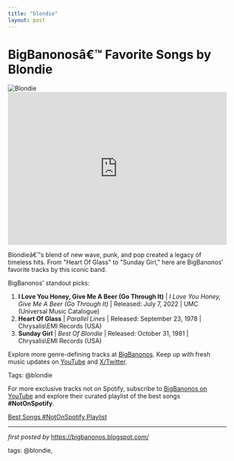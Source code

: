 ```yaml
---
title: "blondie"
layout: post
---
```

 <!-- Title of the Post -->
<h1 >BigBanonosâ€™ Favorite Songs by Blondie</h1> <!-- Featured Image -->
<div > <img src="https://i.scdn.co/image/ab6761610000e5eb67dc4da82c968767d994f3c3" alt="Blondie">
</div> <!-- Spotify Embed -->
<div > <iframe src="https://open.spotify.com/embed/playlist/6p7oAQlbZJgdCB7dtdbXl2?utm_source=generator" width="100%" height="352" frameBorder="0" allowfullscreen="" allow="autoplay; clipboard-write; encrypted-media; fullscreen; picture-in-picture" loading="lazy"></iframe>
</div> <!-- Introductory Text -->
<p >Blondieâ€™s blend of new wave, punk, and pop created a legacy of timeless hits. From "Heart Of Glass" to "Sunday Girl," here are BigBanonos' favorite tracks by this iconic band.</p> <!-- Song Highlights -->
<div > <p>BigBanonos' standout picks:</p> <ol> <li><strong>I Love You Honey, Give Me A Beer (Go Through It)</strong> | <em>I Love You Honey, Give Me A Beer (Go Through It)</em> | Released: July 7, 2022 | UMC (Universal Music Catalogue)</li> <li><strong>Heart Of Glass</strong> | <em>Parallel Lines</em> | Released: September 23, 1978 | Chrysalis\EMI Records (USA)</li> <li><strong>Sunday Girl</strong> | <em>Best Of Blondie</em> | Released: October 31, 1981 | Chrysalis\EMI Records (USA)</li> </ol>
</div> <!-- Footer Links -->
<div > <p>Explore more genre-defining tracks at <a href="https://bigbanonos.blogspot.com/" target="_blank">BigBanonos</a>. Keep up with fresh music updates on <a href="https://www.youtube.com/@BigBanonos" target="_blank">YouTube</a> and <a href="https://x.com/bigbanonos" target="_blank">X/Twitter</a>.</p>
</div> <!-- Tags -->
<p >Tags: @blondie</p>

<!--Subscribe and Playlist Links-->
<div>
    <p>For more exclusive tracks not on Spotify, subscribe to <a href="https://www.youtube.com/@BigBanonos" target="_blank">BigBanonos on YouTube</a> and explore their curated playlist of the best songs <strong>#NotOnSpotify</strong>.</p>
    <p><a href="https://www.youtube.com/playlist?list=PLtuNtuTatqI0kFahUCbtbfenC_ET5O_tr" target="_blank">Best Songs #NotOnSpotify Playlist<br /></a></p></div>

<hr />

<p><em>first posted by</em> <a href="https://bigbanonos.blogspot.com/" rel="noopener" target="_new">https://bigbanonos.blogspot.com/</a></p>

<p>tags: @blondie,</p>
